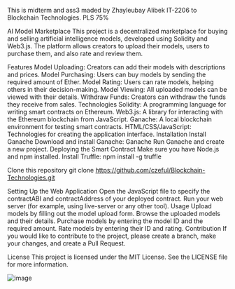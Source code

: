 This is midterm and ass3 maded by Zhayleubay Alibek IT-2206 to Blockchain Technologies. PLS 75%


AI Model Marketplace
This project is a decentralized marketplace for buying and selling artificial intelligence models, developed using Solidity and Web3.js. The platform allows creators to upload their models, users to purchase them, and also rate and review them.

Features
Model Uploading: Creators can add their models with descriptions and prices.
Model Purchasing: Users can buy models by sending the required amount of Ether.
Model Rating: Users can rate models, helping others in their decision-making.
Model Viewing: All uploaded models can be viewed with their details.
Withdraw Funds: Creators can withdraw the funds they receive from sales.
Technologies
Solidity: A programming language for writing smart contracts on Ethereum.
Web3.js: A library for interacting with the Ethereum blockchain from JavaScript.
Ganache: A local blockchain environment for testing smart contracts.
HTML/CSS/JavaScript: Technologies for creating the application interface.
Installation
Install Ganache
Download and install Ganache: Ganache
Run Ganache and create a new project.
Deploying the Smart Contract
Make sure you have Node.js and npm installed.
Install Truffle:
npm install -g truffle

Clone this repository
git clone https://github.com/czeful/Blockchain-Technologies.git


Setting Up the Web Application
Open the JavaScript file to specify the contractABI and contractAddress of your deployed contract.
Run your web server (for example, using live-server or any other tool).
Usage
Upload models by filling out the model upload form.
Browse the uploaded models and their details.
Purchase models by entering the model ID and the required amount.
Rate models by entering their ID and rating.
Contribution
If you would like to contribute to the project, please create a branch, make your changes, and create a Pull Request.

License
This project is licensed under the MIT License. See the LICENSE file for more information.

![image](https://github.com/user-attachments/assets/355de591-686d-44f6-8b7c-abb89732e18f)

